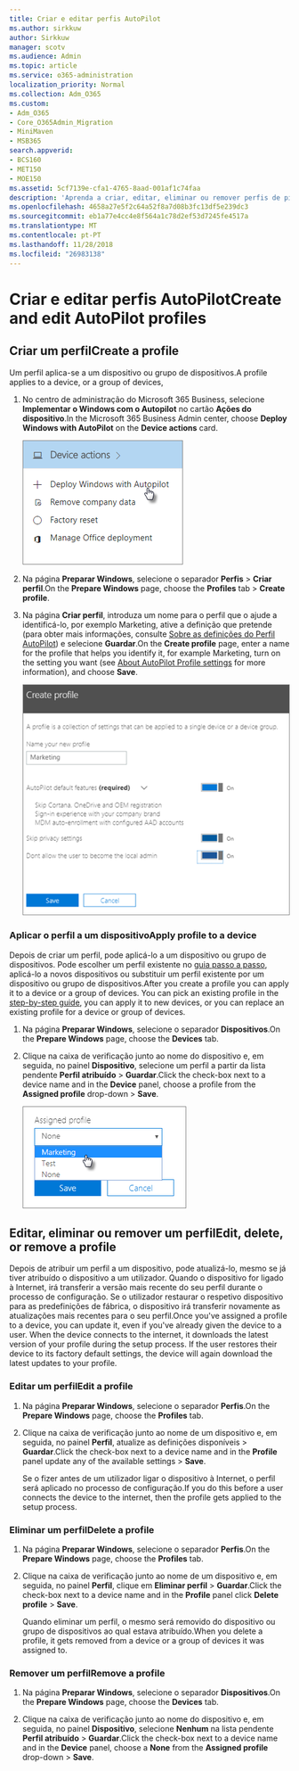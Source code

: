 ```yaml
---
title: Criar e editar perfis AutoPilot
ms.author: sirkkuw
author: Sirkkuw
manager: scotv
ms.audience: Admin
ms.topic: article
ms.service: o365-administration
localization_priority: Normal
ms.collection: Adm_O365
ms.custom:
- Adm_O365
- Core_O365Admin_Migration
- MiniMaven
- MSB365
search.appverid:
- BCS160
- MET150
- MOE150
ms.assetid: 5cf7139e-cfa1-4765-8aad-001af1c74faa
description: 'Aprenda a criar, editar, eliminar ou remover perfis de piloto automático. '
ms.openlocfilehash: 4658a27e5f2c64a52f8a7d08b3fc13df5e239dc3
ms.sourcegitcommit: eb1a77e4cc4e8f564a1c78d2ef53d7245fe4517a
ms.translationtype: MT
ms.contentlocale: pt-PT
ms.lasthandoff: 11/28/2018
ms.locfileid: "26983138"
---
```

# <a name="create-and-edit-autopilot-profiles"></a><span data-ttu-id="9ae2b-103">Criar e editar perfis AutoPilot</span><span class="sxs-lookup"><span data-stu-id="9ae2b-103">Create and edit AutoPilot profiles</span></span>

## <a name="create-a-profile"></a><span data-ttu-id="9ae2b-104">Criar um perfil</span><span class="sxs-lookup"><span data-stu-id="9ae2b-104">Create a profile</span></span>

<span data-ttu-id="9ae2b-105">Um perfil aplica-se a um dispositivo ou grupo de dispositivos.</span><span class="sxs-lookup"><span data-stu-id="9ae2b-105">A profile applies to a device, or a group of devices,</span></span>
  
1. <span data-ttu-id="9ae2b-106">No centro de administração do Microsoft 365 Business, selecione **Implementar o Windows com o Autopilot** no cartão **Ações do dispositivo**.</span><span class="sxs-lookup"><span data-stu-id="9ae2b-106">In the Microsoft 365 Business Admin center, choose **Deploy Windows with AutoPilot** on the **Device actions** card.</span></span> 
    
    ![On the Device actions card, choose Deploy Windows with Autopilot.](media/160d5c2a-11a8-48f9-a8aa-70f084b85448.png)
  
2. <span data-ttu-id="9ae2b-108">Na página **Preparar Windows**, selecione o separador **Perfis** \> **Criar perfil**.</span><span class="sxs-lookup"><span data-stu-id="9ae2b-108">On the **Prepare Windows** page, choose the **Profiles** tab \> **Create profile**.</span></span>
    
3. <span data-ttu-id="9ae2b-109">Na página **Criar perfil**, introduza um nome para o perfil que o ajude a identificá-lo, por exemplo Marketing, ative a definição que pretende (para obter mais informações, consulte [Sobre as definições do Perfil AutoPilot](autopilot-profile-settings.md)) e selecione **Guardar**.</span><span class="sxs-lookup"><span data-stu-id="9ae2b-109">On the **Create profile** page, enter a name for the profile that helps you identify it, for example Marketing, turn on the setting you want (see [About AutoPilot Profile settings](autopilot-profile-settings.md) for more information), and choose **Save**.</span></span>
    
    ![Enter name and turn on settings in the Create profile panel.](media/63b5a00d-6a5d-48d0-9557-e7531e80702a.png)
  
### <a name="apply-profile-to-a-device"></a><span data-ttu-id="9ae2b-111">Aplicar o perfil a um dispositivo</span><span class="sxs-lookup"><span data-stu-id="9ae2b-111">Apply profile to a device</span></span>

<span data-ttu-id="9ae2b-p101">Depois de criar um perfil, pode aplicá-lo a um dispositivo ou grupo de dispositivos. Pode escolher um perfil existente no [guia passo a passo](add-autopilot-devices-and-profile.md), aplicá-lo a novos dispositivos ou substituir um perfil existente por um dispositivo ou grupo de dispositivos.</span><span class="sxs-lookup"><span data-stu-id="9ae2b-p101">After you create a profile you can apply it to a device or a group of devices. You can pick an existing profile in the [step-by-step guide](add-autopilot-devices-and-profile.md), you can apply it to new devices, or you can replace an existing profile for a device or group of devices.</span></span> 
  
1. <span data-ttu-id="9ae2b-114">Na página **Preparar Windows**, selecione o separador **Dispositivos**.</span><span class="sxs-lookup"><span data-stu-id="9ae2b-114">On the **Prepare Windows** page, choose the **Devices** tab.</span></span> 
    
2. <span data-ttu-id="9ae2b-115">Clique na caixa de verificação junto ao nome do dispositivo e, em seguida, no painel **Dispositivo**, selecione um perfil a partir da lista pendente **Perfil atribuído** \> **Guardar**.</span><span class="sxs-lookup"><span data-stu-id="9ae2b-115">Click the check-box next to a device name and in the **Device** panel, choose a profile from the **Assigned profile** drop-down \> **Save**.</span></span>
    
    ![In the Device panel, select an Assigned profile to apply it.](media/ed0ce33f-9241-4403-a5de-2dddffdc6fb9.png)
  
## <a name="edit-delete-or-remove-a-profile"></a><span data-ttu-id="9ae2b-117">Editar, eliminar ou remover um perfil</span><span class="sxs-lookup"><span data-stu-id="9ae2b-117">Edit, delete, or remove a profile</span></span>

<span data-ttu-id="9ae2b-p102">Depois de atribuir um perfil a um dispositivo, pode atualizá-lo, mesmo se já tiver atribuído o dispositivo a um utilizador. Quando o dispositivo for ligado à Internet, irá transferir a versão mais recente do seu perfil durante o processo de configuração. Se o utilizador restaurar o respetivo dispositivo para as predefinições de fábrica, o dispositivo irá transferir novamente as atualizações mais recentes para o seu perfil.</span><span class="sxs-lookup"><span data-stu-id="9ae2b-p102">Once you've assigned a profile to a device, you can update it, even if you've already given the device to a user. When the device connects to the internet, it downloads the latest version of your profile during the setup process. If the user restores their device to its factory default settings, the device will again download the latest updates to your profile.</span></span> 
  
### <a name="edit-a-profile"></a><span data-ttu-id="9ae2b-121">Editar um perfil</span><span class="sxs-lookup"><span data-stu-id="9ae2b-121">Edit a profile</span></span>

1. <span data-ttu-id="9ae2b-122">Na página **Preparar Windows**, selecione o separador **Perfis**.</span><span class="sxs-lookup"><span data-stu-id="9ae2b-122">On the **Prepare Windows** page, choose the **Profiles** tab.</span></span> 
    
2. <span data-ttu-id="9ae2b-123">Clique na caixa de verificação junto ao nome de um dispositivo e, em seguida, no painel **Perfil**, atualize as definições disponíveis \> **Guardar**.</span><span class="sxs-lookup"><span data-stu-id="9ae2b-123">Click the check-box next to a device name and in the **Profile** panel update any of the available settings \> **Save**.</span></span>
    
    <span data-ttu-id="9ae2b-124">Se o fizer antes de um utilizador ligar o dispositivo à Internet, o perfil será aplicado no processo de configuração.</span><span class="sxs-lookup"><span data-stu-id="9ae2b-124">If you do this before a user connects the device to the internet, then the profile gets applied to the setup process.</span></span>
    
### <a name="delete-a-profile"></a><span data-ttu-id="9ae2b-125">Eliminar um perfil</span><span class="sxs-lookup"><span data-stu-id="9ae2b-125">Delete a profile</span></span>

1. <span data-ttu-id="9ae2b-126">Na página **Preparar Windows**, selecione o separador **Perfis**.</span><span class="sxs-lookup"><span data-stu-id="9ae2b-126">On the **Prepare Windows** page, choose the **Profiles** tab.</span></span> 
    
2. <span data-ttu-id="9ae2b-127">Clique na caixa de verificação junto ao nome de um dispositivo e, em seguida, no painel **Perfil**, clique em **Eliminar perfil** \> **Guardar**.</span><span class="sxs-lookup"><span data-stu-id="9ae2b-127">Click the check-box next to a device name and in the **Profile** panel click **Delete profile** \> **Save**.</span></span>
    
    <span data-ttu-id="9ae2b-128">Quando eliminar um perfil, o mesmo será removido do dispositivo ou grupo de dispositivos ao qual estava atribuído.</span><span class="sxs-lookup"><span data-stu-id="9ae2b-128">When you delete a profile, it gets removed from a device or a group of devices it was assigned to.</span></span>
    
### <a name="remove-a-profile"></a><span data-ttu-id="9ae2b-129">Remover um perfil</span><span class="sxs-lookup"><span data-stu-id="9ae2b-129">Remove a profile</span></span>

1. <span data-ttu-id="9ae2b-130">Na página **Preparar Windows**, selecione o separador **Dispositivos**.</span><span class="sxs-lookup"><span data-stu-id="9ae2b-130">On the **Prepare Windows** page, choose the **Devices** tab.</span></span> 
    
2. <span data-ttu-id="9ae2b-131">Clique na caixa de verificação junto ao nome do dispositivo e, em seguida, no painel **Dispositivo**, selecione **Nenhum** na lista pendente **Perfil atribuído** \> **Guardar**.</span><span class="sxs-lookup"><span data-stu-id="9ae2b-131">Click the check-box next to a device name and in the **Device** panel, choose a **None** from the **Assigned profile** drop-down \> **Save**.</span></span>
    
